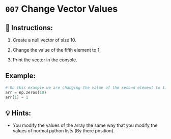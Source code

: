 # `007` Change Vector Values

## 📝 Instructions:

1. Create a null vector of size 10.

2. Change the value of the fifth element to 1.

3. Print the vector in the console.

## Example:

```python
# On this example we are changing the value of the second element to 1.
arr = np.zeros(10)
arr[1] = 1
```

## 💡 Hints:

+ You modify the values of the array the same way that you modify the values of normal python lists (By there position).